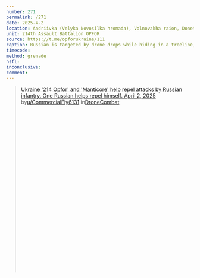 ```yaml
---
number: 271
permalink: /271
date: 2025-4-2
location: Andriivka (Velyka Novosilka hromada), Volnovakha raion, Donetsk oblast
unit: 214th Assault Battalion OPFOR
source: https://t.me/opforukraine/111
caption: Russian is targeted by drone drops while hiding in a treeline, eventually walks out holding grenade in his hand, which detonates shortly. For some reason he keeps hands down all along
timecode: 
method: grenade
nsfl: 
inconclusive: 
comment: 
---
```

<blockquote class="reddit-embed-bq" style="height:500px" data-embed-height="566"><a href="https://www.reddit.com/r/DroneCombat/comments/1jqazsu/ukraine_214_opfor_and_manticore_help_repel/">Ukraine '214 Opfor' and 'Manticore' help repel attacks by Russian infantry. One Russian helps repel himself. April 2, 2025</a><br> by<a href="https://www.reddit.com/user/CommercialFly6131/">u/CommercialFly6131</a> in<a href="https://www.reddit.com/r/DroneCombat/">DroneCombat</a></blockquote><script async="" src="https://embed.reddit.com/widgets.js" charset="UTF-8"></script>